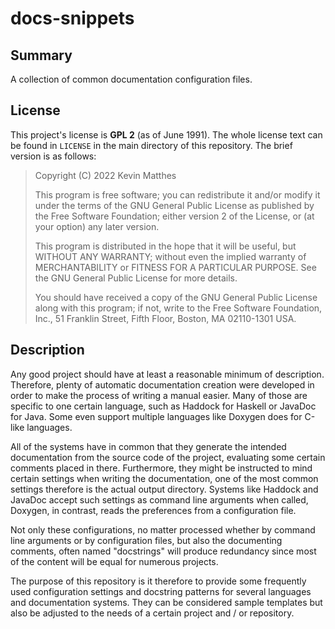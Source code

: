 <!------------------------------------------------------------------------------
--
-- Copyright (C) 2022 Kevin Matthes
--
-- This program is free software; you can redistribute it and/or modify
-- it under the terms of the GNU General Public License as published by
-- the Free Software Foundation; either version 2 of the License, or
-- (at your option) any later version.
--
-- This program is distributed in the hope that it will be useful,
-- but WITHOUT ANY WARRANTY; without even the implied warranty of
-- MERCHANTABILITY or FITNESS FOR A PARTICULAR PURPOSE.  See the
-- GNU General Public License for more details.
--
-- You should have received a copy of the GNU General Public License along
-- with this program; if not, write to the Free Software Foundation, Inc.,
-- 51 Franklin Street, Fifth Floor, Boston, MA 02110-1301 USA.
--
----
--
--  FILE
--      README.md
--
--  BRIEF
--      Important information regarding this project.
--
--  AUTHOR
--      Kevin Matthes
--
--  COPYRIGHT
--      (C) 2022 Kevin Matthes.
--      This file is licensed GPL 2 as of June 1991.
--
--  DATE
--      2022
--
--  NOTE
--      See `LICENSE' for full license.
--
------------------------------------------------------------------------------->

# docs-snippets

## Summary

A collection of common documentation configuration files.

## License

This project's license is **GPL 2** (as of June 1991).  The whole license text
can be found in `LICENSE` in the main directory of this repository.  The brief
version is as follows:

> Copyright (C) 2022 Kevin Matthes
>
> This program is free software; you can redistribute it and/or modify
> it under the terms of the GNU General Public License as published by
> the Free Software Foundation; either version 2 of the License, or
> (at your option) any later version.
>
> This program is distributed in the hope that it will be useful,
> but WITHOUT ANY WARRANTY; without even the implied warranty of
> MERCHANTABILITY or FITNESS FOR A PARTICULAR PURPOSE.  See the
> GNU General Public License for more details.
>
> You should have received a copy of the GNU General Public License along
> with this program; if not, write to the Free Software Foundation, Inc.,
> 51 Franklin Street, Fifth Floor, Boston, MA 02110-1301 USA.

## Description

Any good project should have at least a reasonable minimum of description.
Therefore, plenty of automatic documentation creation were developed in order
to make the process of writing a manual easier.  Many of those are specific to
one certain language, such as Haddock for Haskell or JavaDoc for Java.  Some
even support multiple languages like Doxygen does for C-like languages.

All of the systems have in common that they generate the intended documentation
from the source code of the project, evaluating some certain comments placed in
there.  Furthermore, they might be instructed to mind certain settings when
writing the documentation, one of the most common settings therefore is the
actual output directory.  Systems like Haddock and JavaDoc accept such settings
as command line arguments when called, Doxygen, in contrast, reads the
preferences from a configuration file.

Not only these configurations, no matter processed whether by command line
arguments or by configuration files, but also the documenting comments, often
named "docstrings" will produce redundancy since most of the content will be
equal for numerous projects.

The purpose of this repository is it therefore to provide some frequently used
configuration settings and docstring patterns for several languages and
documentation systems.  They can be considered sample templates but also be
adjusted to the needs of a certain project and / or repository.

<!----------------------------------------------------------------------------->
